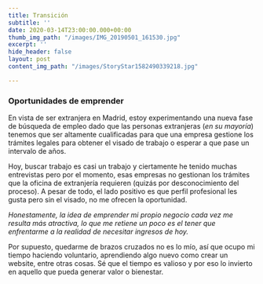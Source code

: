```yaml
---
title: Transición
subtitle: ''
date: 2020-03-14T23:00:00.000+00:00
thumb_img_path: "/images/IMG_20190501_161530.jpg"
excerpt: ''
hide_header: false
layout: post
content_img_path: "/images/StoryStar1582490339218.jpg"

---
```

### Oportunidades de emprender

En vista de ser extranjera en Madrid, estoy experimentando una nueva fase de búsqueda de empleo dado que las personas extranjeras (_en su mayoría_) tenemos que ser altamente cualificadas  para que una empresa gestione los trámites legales para obtener el visado de trabajo o esperar a que pase un intervalo de años.

Hoy, buscar trabajo es casi un trabajo y ciertamente he tenido muchas entrevistas pero por el momento, esas empresas no gestionan los trámites que la oficina de extranjería requieren (quizás por desconocimiento del proceso). A pesar de todo, el lado positivo es que perfil profesional les gusta pero sin el visado, no me ofrecen la oportunidad.

_Honestamente, la idea de emprender mi propio negocio cada vez me resulta más atractiva, lo que me retiene un poco es el tener que enfrentarme a la realidad de necesitar ingresos de hoy._

Por supuesto, quedarme de brazos cruzados no es lo mío, así que ocupo mi tiempo haciendo voluntario, aprendiendo algo nuevo como crear un website, entre otras cosas. Sé que el tiempo es valioso y por eso lo invierto en aquello que pueda generar valor o  bienestar.